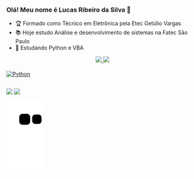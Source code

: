 ### Olá! Meu nome é Lucas Ribeiro da Silva 👋

- 🏆 Formado como Técnico em Eletrônica pela Etec Getúlio Vargas
- 📚 Hoje estudo Análise e desenvolvimento de sistemas na Fatec São Paulo
- 📘 Estudando Python e VBA

<div align="center">
  <a href="https://github.com/Lucas-Ribeiro-Da-Silva">
  <img height="180em" src="https://github-readme-stats.vercel.app/api?username=Lucas-Ribeiro-Da-Silva&show_icons=true&theme=highcontrast&include_all_commits=true&count_private=true"/>
  <img height="180em" src="https://github-readme-stats.vercel.app/api/top-langs/?username=Lucas-Ribeiro-Da-Silva&layout=compact&langs_count=7&theme=highcontrast"/>
</div>
<div style="display: inline_block"><br>
  <img align="center" alt="Python" height="30" width="40" src="https://cdn.jsdelivr.net/gh/devicons/devicon/icons/python/python-original-wordmark.svg">
</div>
  
  ##
 
<div> 
  
  <a href = "mailto:lrds37580@gmail.com"><img src="https://img.shields.io/badge/-Gmail-%23333?style=for-the-badge&logo=gmail&logoColor=white" target="_blank"></a>
  <a href="https://www.linkedin.com/in/lucas-ribeiro-da-silva-777b85231/" target="_blank"><img src="https://img.shields.io/badge/-LinkedIn-%230077B5?style=for-the-badge&logo=linkedin&logoColor=white" target="_blank"></a> 

  
   ![Snake animation](https://github.com/Lucas-Ribeiro-Da-Silva/Lucas-Ribeiro-Da-Silva/blob/output/github-contribution-grid-snake.svg)
 
</div>
